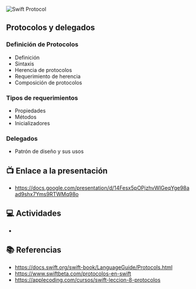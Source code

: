 ![Swift Protocol](https://raw.githubusercontent.com/wizelineacademy/BAZiOS12022/5a4825f20c4b7e892f09861cc3b7944c96c0439f/curso/semana_3/protocolos-y-delegados/recursos/header.png)


Protocolos y delegados
-

### Definición de Protocolos
* Definición
* Sintaxis
* Herencia de protocolos
* Requerimiento de herencia
* Composición de protocolos

### Tipos de requerimientos
* Propiedades
* Métodos
* Inicializadores

### Delegados
* Patrón de diseño y sus usos


## 📺 Enlace a la presentación 
* https://docs.google.com/presentation/d/14Fesx5pOPjzhvWlGeqYge98aad9shx7Yms9RTWMq98o

## 💻 Actividades
* 

## 📚 Referencias
* https://docs.swift.org/swift-book/LanguageGuide/Protocols.html
* https://www.swiftbeta.com/protocolos-en-swift
* https://applecoding.com/cursos/swift-leccion-8-protocolos
